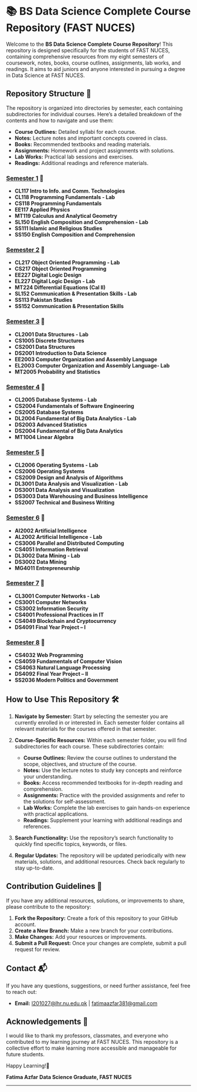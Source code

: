 # 📚 BS Data Science Complete Course Repository (FAST NUCES)

Welcome to the **BS Data Science Complete Course Repository**! This repository is designed specifically for the students of FAST NUCES, containing comprehensive resources from my eight semesters of coursework, notes, books, course outlines, assignments, lab works, and readings. It aims to aid juniors and anyone interested in pursuing a degree in Data Science at FAST NUCES.

## Repository Structure 📂

The repository is organized into directories by semester, each containing subdirectories for individual courses. Here’s a detailed breakdown of the contents and how to navigate and use them:

- **Course Outlines:** Detailed syllabi for each course.
- **Notes:** Lecture notes and important concepts covered in class.
- **Books:** Recommended textbooks and reading materials.
- **Assignments:** Homework and project assignments with solutions.
- **Lab Works:** Practical lab sessions and exercises.
- **Readings:** Additional readings and reference materials.

### [Semester 1](./Semester%201) 📕
- **CL117 Intro to Info. and Comm. Technologies**
- **CL118 Programming Fundamentals - Lab**
- **CS118 Programming Fundamentals**
- **EE117 Applied Physics**
- **MT119 Calculus and Analytical Geometry**
- **SL150 English Composition and Comprehension - Lab**
- **SS111 Islamic and Religious Studies**
- **SS150 English Composition and Comprehension**

### [Semester 2](./Semester%202) 📗 
- **CL217 Object Oriented Programming - Lab**
- **CS217 Object Oriented Programming**
- **EE227 Digital Logic Design**
- **EL227 Digital Logic Design - Lab**
- **MT224 Differential Equations (Cal II)**
- **SL152 Communication & Presentation Skills - Lab**
- **SS113 Pakistan Studies**
- **SS152 Communication & Presentation Skills**

### [Semester 3](./Semester%203) 📘 
- **CL2001 Data Structures - Lab**
- **CS1005 Discrete Structures**
- **CS2001 Data Structures**
- **DS2001 Introduction to Data Science**
- **EE2003 Computer Organization and Assembly Language**
- **EL2003 Computer Organization and Assembly Language- Lab**
- **MT2005 Probability and Statistics**

### [Semester 4](./Semester%204) 📙 
- **CL2005 Database Systems - Lab**
- **CS2004 Fundamentals of Software Engineering**
- **CS2005 Database Systems**
- **DL2004 Fundamental of Big Data Analytics - Lab**
- **DS2003 Advanced Statistics**
- **DS2004 Fundamental of Big Data Analytics**
- **MT1004 Linear Algebra**

### [Semester 5](./Semester%205) 📒 
- **CL2006 Operating Systems - Lab**
- **CS2006 Operating Systems**
- **CS2009 Design and Analysis of Algorithms**
- **DL3001 Data Analysis and Visualization - Lab**
- **DS3001 Data Analysis and Visualization**
- **DS3003 Data Warehousing and Business Intelligence**
- **SS2007 Technical and Business Writing**

### [Semester 6](./Semester%206) 📓 
- **AI2002 Artificial Intelligence**
- **AL2002 Artificial Intelligence - Lab**
- **CS3006 Parallel and Distributed Computing**
- **CS4051 Information Retrieval**
- **DL3002 Data Mining - Lab**
- **DS3002 Data Mining**
- **MG4011 Entrepreneurship**

### [Semester 7](./Semester%207) 📔 
- **CL3001 Computer Networks - Lab**
- **CS3001 Computer Networks**
- **CS3002 Information Security**
- **CS4001 Professional Practices in IT**
- **CS4049 Blockchain and Cryptocurrency**
- **DS4091 Final Year Project – I**

### [Semester 8](./Semester%208) 📕
- **CS4032 Web Programming**
- **CS4059 Fundamentals of Computer Vision**
- **CS4063 Natural Language Processing**
- **DS4092 Final Year Project – II**
- **SS2036 Modern Politics and Government**

## How to Use This Repository 🛠️

1. **Navigate by Semester:** Start by selecting the semester you are currently enrolled in or interested in. Each semester folder contains all relevant materials for the courses offered in that semester.

2. **Course-Specific Resources:** Within each semester folder, you will find subdirectories for each course. These subdirectories contain:
   - **Course Outlines:** Review the course outlines to understand the scope, objectives, and structure of the course.
   - **Notes:** Use the lecture notes to study key concepts and reinforce your understanding.
   - **Books:** Access recommended textbooks for in-depth reading and comprehension.
   - **Assignments:** Practice with the provided assignments and refer to the solutions for self-assessment.
   - **Lab Works:** Complete the lab exercises to gain hands-on experience with practical applications.
   - **Readings:** Supplement your learning with additional readings and references.

3. **Search Functionality:** Use the repository’s search functionality to quickly find specific topics, keywords, or files.

4. **Regular Updates:** The repository will be updated periodically with new materials, solutions, and additional resources. Check back regularly to stay up-to-date.

## Contribution Guidelines 🤝

If you have any additional resources, solutions, or improvements to share, please contribute to the repository:
1. **Fork the Repository:** Create a fork of this repository to your GitHub account.
2. **Create a New Branch:** Make a new branch for your contributions.
3. **Make Changes:** Add your resources or improvements.
4. **Submit a Pull Request:** Once your changes are complete, submit a pull request for review.

## Contact 📬

If you have any questions, suggestions, or need further assistance, feel free to reach out:
- **Email:** l201027@lhr.nu.edu.pk | fatimaazfar381@gmail.com

## Acknowledgements 🙏

I would like to thank my professors, classmates, and everyone who contributed to my learning journey at FAST NUCES. This repository is a collective effort to make learning more accessible and manageable for future students.

Happy Learning!📘

**Fatima Azfar**
**Data Science Graduate, FAST NUCES**

---
